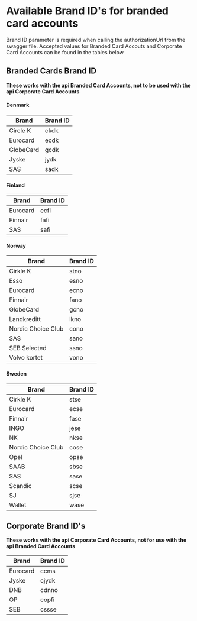 # Available Brand ID's for branded card accounts

Brand ID parameter is required when calling the authorizationUrl from the swagger file.
Accepted values for Branded Card Accouts and Corporate Card Accounts can be found in the tables below

## Branded Cards Brand ID 
**These works with the api Branded Card Accounts, not to be used with the api Corporate Card Accounts**

#### Denmark

Brand | Brand ID
------------ | -------------
Circle K | ckdk
Eurocard| ecdk
GlobeCard | gcdk
Jyske | jydk
SAS | sadk

#### Finland

Brand | Brand ID
------------ | -------------
Eurocard| ecfi
Finnair | fafi
SAS | safi

#### Norway

Brand | Brand ID
------------ | -------------
Cirkle K | stno
Esso | esno
Eurocard | ecno
Finnair | fano
GlobeCard | gcno
Landkreditt | lkno
Nordic Choice Club | cono
SAS | sano
SEB Selected | ssno
Volvo kortet | vono


#### Sweden

Brand | Brand ID
------------ | -------------
Cirkle K | stse
Eurocard  | ecse
Finnair | fase
INGO | jese
NK | nkse
Nordic Choice Club | cose
Opel | opse
SAAB | sbse
SAS | sase
Scandic | scse
SJ | sjse
Wallet | wase


## Corporate Brand ID's
**These works with the api Corporate Card Accounts, not for use with the api Branded Card Accounts**

Brand | Brand ID
------------ | -------------
Eurocard | ccms
Jyske  | cjydk
DNB | cdnno
OP | copfi
SEB | cssse
